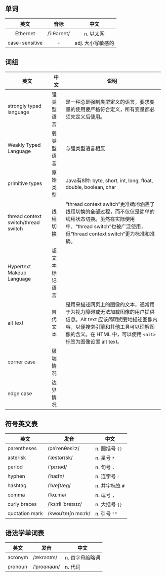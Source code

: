 ## 单词
|英文|音标|中文|
|:--:|:--:|:--:|
|Ethernet|/ˈiːθərnet/|n. 以太网|
|case-sensitive|-|adj. 大小写敏感的|

## 词组
|英文|中文|说明|
|--|--|--|
|strongly typed language|强类型语言|是一种总是强制类型定义的语言，要求变量的使用要严格符合定义，所有变量都必须先定义后使用。|
|Weakly Typed Language|弱类型语言|与强类型语言相反|
|primitive types|原始类型|Java有8种: byte, short, int, long, float, double, boolean, char|
|thread context switch/thread switch|线程切换|“thread context switch”更准确地涵盖了线程切换的全部过程，而不仅仅是简单的线程状态切换。虽然在实际使用中，“thread switch”也被广泛使用，但“thread context switch”更为标准和准确。|
|Hypertext Makeup Language|超文本标记语言|
|alt text|替代文本|是用来描述网页上的图像的文本，通常用于为视力障碍或无法加载图像的用户提供信息。Alt text 应该简明扼要地描述图像内容，以便搜索引擎和其他工具可以理解图像的含义。在 HTML 中，可以使用 `<alt>` 标签为图像设置 alt text。|
|corner case|极端情况||
|edge case|边界情况||


## 符号英文表
| 英文           | 发音               | 中文            |
| -------------- | ------------------ | --------------- |
| parentheses    | /pəˈrenθəsiːz/     | n. 圆括号 `()`  |
| asterisk       | /ˈæstərɪsk/        | n. 星号 `*`     |
| period         | /'pɪrɪəd/          | n. 句号 `.`     |
| hyphen         | /ˈhaɪfn/           | n. 连字号 `-`   |
| hashtag        | /ˈhæʃtæɡ/          | n. 井字标签 `#` |
| comma          | /ˈkɑːmə/           | n. 逗号 `,`     |
| curly braces   | /ˈkɜːrli ˈbreɪsɪz/ | n. 大括号 `{}`  |
| quotation mark | /kwoʊˈteɪʃn mɑːrk/ | n. 引号 `""`    |
## 语法学单词表
|英文|发音|中文|
|---|---|---|
|acronym|/ækrənɪm/|n. 首字母缩略词|
|pronoun|/ˈproʊnaʊn/|n. 代词|